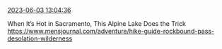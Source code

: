 [2023-06-03 13:04:36](https://mstdn.social/@hill_wanderer/110480423424145961)

When It’s Hot in Sacramento, This Alpine Lake Does the Trick <a href="https://www.mensjournal.com/adventure/hike-guide-rockbound-pass-desolation-wilderness" target="_blank" rel="nofollow noopener noreferrer" translate="no">https://www.mensjournal.com/adventure/hike-guide-rockbound-pass-desolation-wilderness</a>